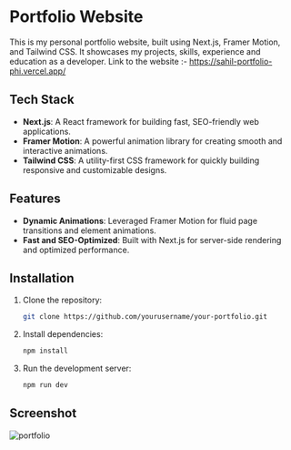 # Portfolio Website

This is my personal portfolio website, built using Next.js, Framer Motion, and Tailwind CSS. It showcases my projects, skills, experience and education as a developer.
Link to the website :- https://sahil-portfolio-phi.vercel.app/

## Tech Stack

- **Next.js**: A React framework for building fast, SEO-friendly web applications.
- **Framer Motion**: A powerful animation library for creating smooth and interactive animations.
- **Tailwind CSS**: A utility-first CSS framework for quickly building responsive and customizable designs.

## Features

- **Dynamic Animations**: Leveraged Framer Motion for fluid page transitions and element animations.
- **Fast and SEO-Optimized**: Built with Next.js for server-side rendering and optimized performance.

## Installation

1. Clone the repository:
   ```bash
   git clone https://github.com/yourusername/your-portfolio.git
   ```
2. Install dependencies:
   ```bash
   npm install
   ```
3. Run the development server:
   ```bash
   npm run dev
   ```
## Screenshot
![portfolio](https://github.com/user-attachments/assets/b16f7303-e54f-4f48-b4be-e31cc15dcc53)


   
   

